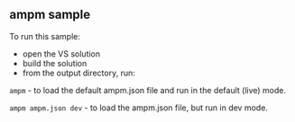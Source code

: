 ## ampm sample
To run this sample:

* open the VS solution
* build the solution
* from the output directory, run:

`ampm` - to load the default ampm.json file and run in the default (live) mode.

`ampm ampm.json dev` - to load the ampm.json file, but run in dev mode.
